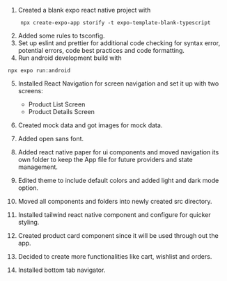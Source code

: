 1. Created a blank expo react native project with

```shell
    npx create-expo-app storify -t expo-template-blank-typescript
```

2. Added some rules to tsconfig.
3. Set up eslint and prettier for additional code checking for syntax error, potential errors, code best practices and code formatting.
4. Run android development build with

```shell
npx expo run:android
```

5. Installed React Navigation for screen navigation and set it up with two screens:

   - Product List Screen
   - Product Details Screen

6. Created mock data and got images for mock data.
7. Added open sans font.
8. Added react native paper for ui components and moved navigation its own folder to keep the App file for future providers and state management.
9. Edited theme to include default colors and added light and dark mode option.
10. Moved all components and folders into newly created src directory.
11. Installed tailwind react native component and configure for quicker styling.
12. Created product card component since it will be used through out the app.
13. Decided to create more functionalities like cart, wishlist and orders.
14. Installed bottom tab navigator.
